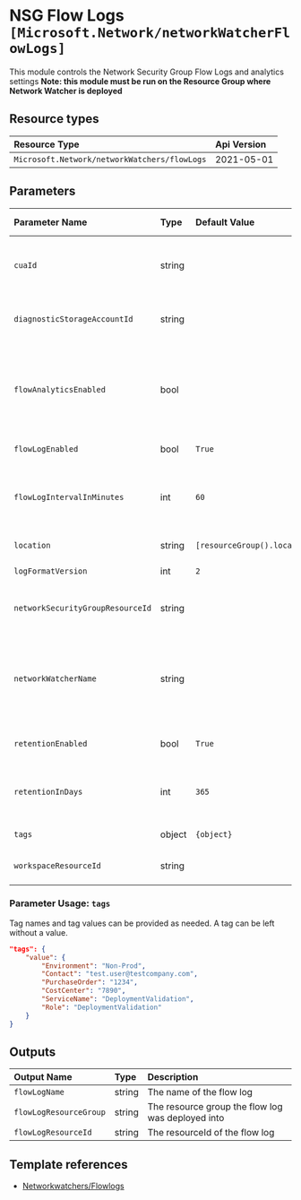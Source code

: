# NSG Flow Logs `[Microsoft.Network/networkWatcherFlowLogs]`

This module controls the Network Security Group Flow Logs and analytics settings
**Note: this module must be run on the Resource Group where Network Watcher is deployed**

## Resource types

| Resource Type | Api Version |
| :-- | :-- |
| `Microsoft.Network/networkWatchers/flowLogs` | 2021-05-01 |

## Parameters

| Parameter Name | Type | Default Value | Possible Values | Description |
| :-- | :-- | :-- | :-- | :-- |
| `cuaId` | string |  |  | Optional. Customer Usage Attribution id (GUID). This GUID must be previously registered |
| `diagnosticStorageAccountId` | string |  |  | Required. Resource identifier of the Diagnostic Storage Account. |
| `flowAnalyticsEnabled` | bool |  |  | Optional. Enables/disables flow analytics. If Flow Analytics was previously enabled, workspaceResourceID is mandatory (even when disabling it) |
| `flowLogEnabled` | bool | `True` |  | Optional. If the flow log should be enabled |
| `flowLogIntervalInMinutes` | int | `60` | `[10, 60]` | Optional. The interval in minutes which would decide how frequently TA service should do flow analytics. |
| `location` | string | `[resourceGroup().location]` |  | Optional. Location for all resources. |
| `logFormatVersion` | int | `2` | `[1, 2]` | Optional. The flow log format version |
| `networkSecurityGroupResourceId` | string |  |  | Required. Resource ID of the NSG that must be enabled for Flow Logs. |
| `networkWatcherName` | string |  |  | Required. Name of the network watcher resource. Must be in the resource group where the Flow log will be created and same region as the NSG |
| `retentionEnabled` | bool | `True` |  | Optional. If the flow log retention should be enabled |
| `retentionInDays` | int | `365` |  | Optional. Specifies the number of days that logs will be kept for; a value of 0 will retain data indefinitely. |
| `tags` | object | `{object}` |  | Optional. Tags of the resource. |
| `workspaceResourceId` | string |  |  | Optional. Resource identifier of Log Analytics. |

### Parameter Usage: `tags`

Tag names and tag values can be provided as needed. A tag can be left without a value.

```json
"tags": {
    "value": {
        "Environment": "Non-Prod",
        "Contact": "test.user@testcompany.com",
        "PurchaseOrder": "1234",
        "CostCenter": "7890",
        "ServiceName": "DeploymentValidation",
        "Role": "DeploymentValidation"
    }
}
```

## Outputs

| Output Name | Type | Description |
| :-- | :-- | :-- |
| `flowLogName` | string | The name of the flow log |
| `flowLogResourceGroup` | string | The resource group the flow log was deployed into |
| `flowLogResourceId` | string | The resourceId of the flow log |

## Template references

- [Networkwatchers/Flowlogs](https://docs.microsoft.com/en-us/azure/templates/Microsoft.Network/2021-05-01/networkWatchers/flowLogs)
